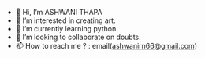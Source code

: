- 👋 Hi, I’m ASHWANI THAPA
- 👀 I’m interested in creating art.
- 🌱 I’m currently learning python.
- 💞️ I’m looking to collaborate on doubts.
- 📫 How to reach me ? : email(ashwanirn66@gmail.com)

<!---
ASHWANITHAPA/ASHWANITHAPA is a ✨ special ✨ repository because its `README.md` (this file) appears on your GitHub profile.
You can click the Preview link to take a look at your changes.
--->
